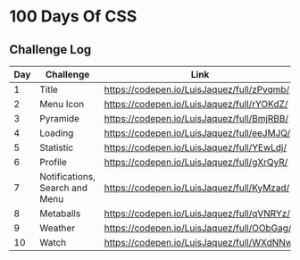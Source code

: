 # 			100 Days Of CSS

## Challenge Log

| Day  | Challenge                      | Link                                     |
| ---- | ------------------------------ | ---------------------------------------- |
| 1    | Title                          | https://codepen.io/LuisJaquez/full/zPvqmb/ |
| 2    | Menu Icon                      | https://codepen.io/LuisJaquez/full/rYOKdZ/ |
| 3    | Pyramide                       | https://codepen.io/LuisJaquez/full/BmjRBB/ |
| 4    | Loading                        | https://codepen.io/LuisJaquez/full/eeJMJQ/ |
| 5    | Statistic                      | https://codepen.io/LuisJaquez/full/YEwLdj/ |
| 6    | Profile                        | https://codepen.io/LuisJaquez/full/gXrQyR/ |
| 7    | Notifications, Search and Menu | https://codepen.io/LuisJaquez/full/KyMzad/ |
| 8    | Metaballs                      | https://codepen.io/LuisJaquez/full/qVNRYz/ |
| 9    | Weather                        | https://codepen.io/LuisJaquez/full/OObGag/ |
| 10   | Watch                          | https://codepen.io/LuisJaquez/full/WXdNNw/ |

